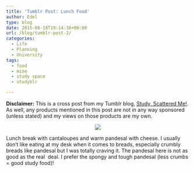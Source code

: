```yaml
---
title: 'Tumblr Post: Lunch Food'
author: Edel
type: blog
date: 2015-08-18T19:14:38+00:00
url: /blog/tumblr-post-2/
categories:
  - Life
  - Planning
  - University
tags:
  - food
  - mine
  - study space
  - studyblr

---
```

**Disclaimer:** This is a cross post from my Tumblr blog, [Study, Scattered Me!][1]. As well, any products mentioned in this post are not in any way sponsored (unless stated) and my views on those products are my own.

<center>
  <img src="http://ift.tt/1PkwnBn" />
</center>

Lunch break with cantaloupes and warm pandesal with cheese. I usually don’t like eating at my desk when it comes to breads, especially crumbly breads like pandesal but I was totally craving it. The pandesal here is not as good as the real  deal. I prefer the spongy and tough pandesal (less crumbs = good study food)!




 [1]: http://ift.tt/1WuOkm4